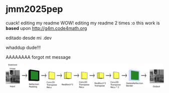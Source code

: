 # jmm2025pep
cuack!
editing my readme WOW!
editing my readme 2 times :o
this work is **based** upon <http://g4m.code4math.org>


editado desde mi .dev


whaddup dude!!!


AAAAAAAA forgot mt message

![logo](arquit.png)
